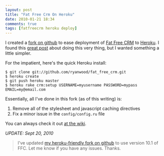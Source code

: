 ```yaml
---
layout: post
title: "Fat Free Crm On Heroku"
date: 2010-01-21 18:34
comments: true
tags: [fatfreecrm heroku deploy]
---
```

I created a [fork on github](http://github.com/ryanwood/fat_free_crm) to ease deployment of [Fat Free CRM](http://www.fatfreecrm.com/) to [Heroku](http://heroku.com/). I found this [great post](http://saturnflyer.com/blog/jim/2009/09/08/fat-free-crm-on-heroku/) about doing this very thing, but I wanted something a little simpler.

For the impatient, here's the quick Heroku install:

    $ git clone git://github.com/ryanwood/fat_free_crm.git
    $ heroku create
    $ git push heroku master
    $ heroku rake crm:setup USERNAME=myusername PASSWORD=mypass EMAIL=my@email.com

Essentially, all I've done in this fork (as of this writing) is:

1. Remove all of the stylesheet and javascript caching directives
2. Fix a minor issue in the `config/config.ru` file

You can always check it out [at the wiki](http://wiki.github.com/ryanwood/fat_free_crm/installation-on-heroku).

_UPDATE: Sept 20, 2010_

> I've updated [my heroku-friendly fork on github](http://github.com/ryanwood/fat_free_crm) to use version 10.1 of FFC. Let me know if you have any issues. Thanks.